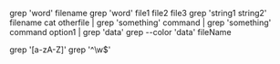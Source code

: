 grep 'word' filename
grep 'word' file1 file2 file3
grep 'string1 string2'  filename
cat otherfile | grep 'something'
command | grep 'something'
command option1 | grep 'data'
grep --color 'data' fileName

grep '[a-zA-Z]'
grep '^\w$'
